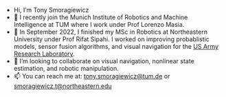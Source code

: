 - Hi, I’m Tony Smoragiewicz
- 🌿 I recently join the Munich Institute of Robotics and Machine Intelligence at TUM where I work under Prof Lorenzo Masia.
- 🤖 In September 2022, I finished my MSc in Robotics at Northeastern University under Prof Rifat Sipahi. I worked on improving probablistic models, sensor fusion algorithms, and visual navigation for the [US Army Research Laboratory](https://arl.devcom.army.mil/).
- 👀 I’m looking to collaborate on visual navigation, nonlinear state estimation, and robotic manipulation.
- 📫 You can reach me at: tony.smoragiewicz@tum.de or smoragiewicz.t@northeastern.edu

<!---
Tsmorz/Tsmorz is a ✨ special ✨ repository because its `README.md` (this file) appears on your GitHub profile.
You can click the Preview link to take a look at your changes.
--->
